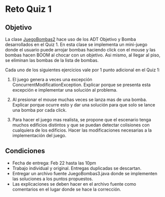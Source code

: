 # Reto Quiz 1


## Objetivo
La clase [JuegoBombas2](BombasObjetivos.html) hace uso de los ADT Objetivo y Bomba desarrollados en el Quiz 1.
En esta clase se implementa un mini-juego donde el usuario puede arrojar bombas haciendo click con el mouse y 
las bombas hacen BOOM al chocar con un objetivo. Asi mismo, al llegar al piso, se eliminan las bombas de la lista
de bombas.

Cada uno de los siguientes ejercicios vale por 1 punto adicional en el Quiz 1:

1. El juego genera a veces una excepción ConcurrentModificationException. 
Explicar porque se presenta esta excepción e implementar una solución al problema.

2. Al presionar el mouse muchas veces se lanza mas de una bomba.
Explicar porque ocurre esto y dar una solución para que solo se lance una bomba por cada click.

3. Para hacer el juego mas realista, se propone que el escenario tenga muchos edificios distintos
y que se puedan detectar colisiones con cualquiera de los edificios.
Hacer las modificaciones necesarias a la implementación del juego.

## Condiciones

- Fecha de entrega: Feb 22 hasta las 10pm
- Trabajo individual y original. Entregas duplicadas se descartan.
- Entregar un archivo fuente JuegoBombas3.java donde se implementen las soluciones a los puntos propuestos.
- Las explicaciones se deben hacer en el archivo fuente como comentarios en el lugar donde se hace la corrección.




